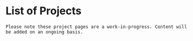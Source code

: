 # List of Projects

```{warning} Coming Soon!
Please note these project pages are a work-in-progress. Content will be added on an ongoing basis.
```
